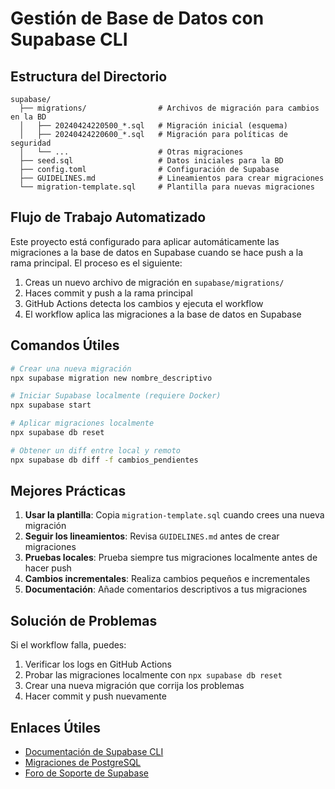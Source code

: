 # Gestión de Base de Datos con Supabase CLI

## Estructura del Directorio

```
supabase/
  ├── migrations/                # Archivos de migración para cambios en la BD
  │   ├── 20240424220500_*.sql   # Migración inicial (esquema)
  │   ├── 20240424220600_*.sql   # Migración para políticas de seguridad
  │   └── ...                    # Otras migraciones
  ├── seed.sql                   # Datos iniciales para la BD
  ├── config.toml                # Configuración de Supabase
  ├── GUIDELINES.md              # Lineamientos para crear migraciones
  └── migration-template.sql     # Plantilla para nuevas migraciones
```

## Flujo de Trabajo Automatizado

Este proyecto está configurado para aplicar automáticamente las migraciones a la base de datos en Supabase cuando se hace push a la rama principal. El proceso es el siguiente:

1. Creas un nuevo archivo de migración en `supabase/migrations/`
2. Haces commit y push a la rama principal
3. GitHub Actions detecta los cambios y ejecuta el workflow
4. El workflow aplica las migraciones a la base de datos en Supabase

## Comandos Útiles

```bash
# Crear una nueva migración
npx supabase migration new nombre_descriptivo

# Iniciar Supabase localmente (requiere Docker)
npx supabase start

# Aplicar migraciones localmente
npx supabase db reset

# Obtener un diff entre local y remoto
npx supabase db diff -f cambios_pendientes
```

## Mejores Prácticas

1. **Usar la plantilla**: Copia `migration-template.sql` cuando crees una nueva migración
2. **Seguir los lineamientos**: Revisa `GUIDELINES.md` antes de crear migraciones
3. **Pruebas locales**: Prueba siempre tus migraciones localmente antes de hacer push
4. **Cambios incrementales**: Realiza cambios pequeños e incrementales
5. **Documentación**: Añade comentarios descriptivos a tus migraciones

## Solución de Problemas

Si el workflow falla, puedes:

1. Verificar los logs en GitHub Actions
2. Probar las migraciones localmente con `npx supabase db reset`
3. Crear una nueva migración que corrija los problemas
4. Hacer commit y push nuevamente

## Enlaces Útiles

- [Documentación de Supabase CLI](https://supabase.com/docs/guides/cli)
- [Migraciones de PostgreSQL](https://supabase.com/docs/guides/database/migrations)
- [Foro de Soporte de Supabase](https://github.com/supabase/supabase/discussions)
